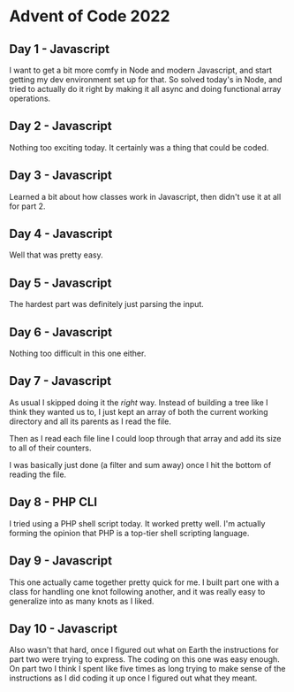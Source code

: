 # Advent of Code 2022

## Day 1 - Javascript

I want to get a bit more comfy in Node and modern Javascript, and start getting my dev environment set up for that.
So solved today's in Node, and tried to actually do it right by making it all async and doing functional array operations.

## Day 2 - Javascript

Nothing too exciting today. It certainly was a thing that could be coded.

## Day 3 - Javascript

Learned a bit about how classes work in Javascript, then didn't use it at all for part 2.

## Day 4 - Javascript

Well that was pretty easy.

## Day 5 - Javascript

The hardest part was definitely just parsing the input.

## Day 6 - Javascript

Nothing too difficult in this one either.

## Day 7 - Javascript

As usual I skipped doing it the *right* way. Instead of building a tree like I think they wanted us to, I just kept an array of both the current working directory and all its parents as I read the file.

Then as I read each file line I could loop through that array and add its size to all of their counters.

I was basically just done (a filter and sum away) once I hit the bottom of reading the file.

## Day 8 - PHP CLI

I tried using a PHP shell script today. It worked pretty well. I'm actually forming the opinion that PHP is a top-tier shell scripting language.

## Day 9 - Javascript

This one actually came together pretty quick for me. I built part one with a class for handling one knot following another, and it was really easy to generalize into as many knots as I liked.

## Day 10 - Javascript

Also wasn't that hard, once I figured out what on Earth the instructions for part two were trying to express. The coding on this one was easy enough. On part two I think I spent like five times as long trying to make sense of the instructions as I did coding it up once I figured out what they meant.
